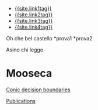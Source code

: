 <nav id="nav1">
  <ul class="list  list--nav">
    <li class="active" >
        <a href="{{site.link1url}}">{{site.link1tag}}</a>
      </li>
      <li class="pr" >
        <a href="{{site.link2url}}">{{site.link2tag}}</a>
      </li>
      <li >
        <a href="{{site.link1url}}">{{site.link3tag}}</a>
      </li>
      <li >
        <a  href="{{site.link1url}}">{{site.link4tag}}</a>
      </li>
  </ul>
 </nav> 


Oh che bel castello 
*prova1
*prova2

Asino chi legge

# Mooseca

[Conic decision boundaries](https://filianto.shinyapps.io/conics)


[Publications](publications)

